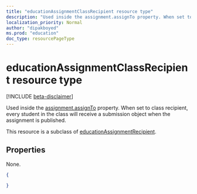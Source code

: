 ```yaml
---
title: "educationAssignmentClassRecipient resource type"
description: "Used inside the assignment.assignTo property. When set to class recipient, every student in the class will "
localization_priority: Normal
author: "dipakboyed"
ms.prod: "education"
doc_type: resourcePageType
---
```


# educationAssignmentClassRecipient resource type

[!INCLUDE [beta-disclaimer](../../includes/beta-disclaimer.md)]

Used inside the [assignment.assignTo](educationassignment.md) property. When set to class recipient, every student in the class will 
receive a submission object when the assignment is published.

This resource is a subclass of [educationAssignmentRecipient](educationassignmentrecipient.md).

## Properties

None.


<!-- {
  "blockType": "resource",
  "optionalProperties": [

  ],
  "@odata.type": "microsoft.graph.educationAssignmentClassRecipient"
}-->

```json
{

}

```
<!-- uuid: 8fcb5dbc-d5aa-4681-8e31-b001d5168d79
2015-10-25 14:57:30 UTC -->
<!--
{
  "type": "#page.annotation",
  "description": "educationAssignmentClassRecipient resource",
  "keywords": "",
  "section": "documentation",
  "tocPath": "",
  "suppressions": []
}
-->
